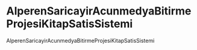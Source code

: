 # AlperenSaricayirAcunmedyaBitirmeProjesiKitapSatisSistemi
AlperenSaricayirAcunmedyaBitirmeProjesiKitapSatisSistemi
